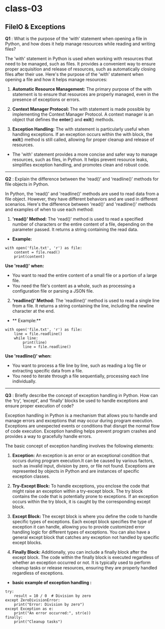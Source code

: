 # class-03

## FileIO & Exceptions

**Q1** : What is the purpose of the ‘with’ statement when opening a file in Python, and how does it help manage resources while reading and writing files?

The 'with' statement in Python is used when working with resources that need to be managed, such as files. It provides a convenient way to ensure proper acquisition and release of resources, such as automatically closing files after their use. Here's the purpose of the 'with' statement when opening a file and how it helps manage resources:

1. **Automatic Resource Management:**
The primary purpose of the with statement is to ensure that resources are properly managed, even in the presence of exceptions or errors.

2. **Context Manager Protocol:**
The with statement is made possible by implementing the Context Manager Protocol. A context manager is an object that defines the __enter__() and __exit__() methods.

3. **Exception Handling:**
The with statement is particularly useful when handling exceptions. If an exception occurs within the with block, the __exit__() method is still called, allowing for proper cleanup and release of resources. 

- The 'with' statement provides a more concise and safer way to manage resources, such as files, in Python. It helps prevent resource leaks, simplifies exception handling, and promotes clean and robust code.

--------

**Q2** : Explain the difference between the ‘read()’ and ‘readline()’ methods for file objects in Python.

In Python, the 'read()' and 'readline()' methods are used to read data from a file object. However, they have different behaviors and are used in different scenarios. Here's the difference between 'read()' and 'readline()' methods and examples of when to use each method:

1. **'read()' Method:**
The 'read()' method is used to read a specified number of characters or the entire content of a file, depending on the parameter passed. It returns a string containing the read data.

- **Example:**

```
with open('file.txt', 'r') as file:
    content = file.read()
    print(content) 
```

**Use 'read()' when:**

- You want to read the entire content of a small file or a portion of a large file.
- You need the file's content as a whole, such as processing a configuration file or parsing a JSON file.

2. **'readline()' Method:**
The 'readline()' method is used to read a single line from a file. It returns a string containing the line, including the newline character at the end.

- ** Example:**

``` 
with open('file.txt', 'r') as file:
    line = file.readline()
    while line:
        print(line)
        line = file.readline()
```

**Use 'readline()' when:**

- You want to process a file line by line, such as reading a log file or extracting specific data from a file.
- You need to iterate through a file sequentially, processing each line individually.

-------------

**Q3** : Briefly describe the concept of exception handling in Python. How can the ‘try’, ‘except’, and ‘finally’ blocks be used to handle exceptions and ensure proper execution of code?

Exception handling in Python is a mechanism that allows you to handle and manage errors and exceptions that may occur during program execution. Exceptions are unexpected events or conditions that disrupt the normal flow of code execution. Exception handling helps prevent program crashes and provides a way to gracefully handle errors.

The basic concept of exception handling involves the following elements:

1. **Exception:** An exception is an error or an exceptional condition that occurs during program execution.It can be caused by various factors, such as invalid input, division by zero, or file not found. Exceptions are represented by objects in Python and are instances of specific exception classes.

2. **Try-Except Block:** To handle exceptions, you enclose the code that might raise an exception within a try-except block. The try block contains the code that is potentially prone to exceptions. If an exception occurs within the try block, it is caught by the corresponding except block.

3. **Except Block:** The except block is where you define the code to handle specific types of exceptions. Each except block specifies the type of exception it can handle, allowing you to provide customized error handling logic for different types of exceptions. You can also have a general except block that catches any exception not handled by specific except blocks.

4. **Finally Block:** Additionally, you can include a finally block after the except block. The code within the finally block is executed regardless of whether an exception occurred or not. It is typically used to perform cleanup tasks or release resources, ensuring they are properly handled regardless of exceptions.

- **basic example of exception handling :**

``` 
try:
    result = 10 / 0  # Division by zero
except ZeroDivisionError:
    print("Error: Division by zero")
except Exception as e:
    print("An error occurred:", str(e))
finally:
    print("Cleanup tasks")
```